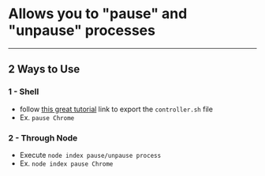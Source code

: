 # Allows you to "pause" and "unpause" processes
---
## 2 Ways to Use
### 1 - Shell
* follow [this great tutorial](https://medium.com/devnetwork/how-to-create-your-own-custom-terminal-commands-c5008782a78e) link to export the `controller.sh` file
* Ex. `pause Chrome`
### 2 - Through Node
* Execute `node index pause/unpause process`
* Ex. `node index pause Chrome`
